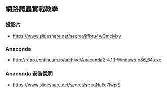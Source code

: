 ## 網路爬蟲實戰教學

### 投影片
- https://www.slideshare.net/secret/jffbru4wQmcMxy

### Anaconda
- http://repo.continuum.io/archive/Anaconda2-4.1.1-Windows-x86_64.exe

### Anaconda 安裝說明
- https://www.slideshare.net/secret/sHeqNuFc7lwpiE